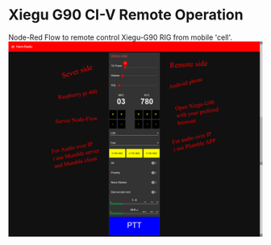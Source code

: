 # Xiegu G90 CI-V Remote Operation
Node-Red Flow to remote control Xiegu-G90 RIG from mobile 'cell'.
![](Xiegu-G90.png)
